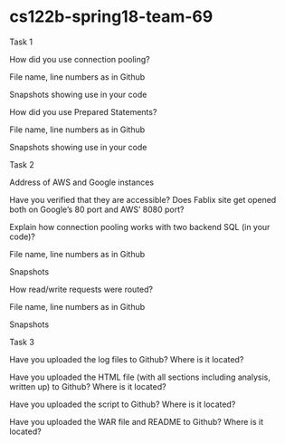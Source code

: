 # cs122b-spring18-team-69

Task 1

How did you use connection pooling?




File name, line numbers as in Github


Snapshots showing use in your code


How did you use Prepared Statements?




File name, line numbers as in Github


Snapshots showing use in your code


Task 2

Address of AWS and Google instances


Have you verified that they are accessible? Does Fablix site get opened both on Google’s 80 port and AWS’ 8080 port?


Explain how connection pooling works with two backend SQL (in your code)?


File name, line numbers as in Github


Snapshots

How read/write requests were routed?

File name, line numbers as in Github

Snapshots



Task 3

Have you uploaded the log files to Github? Where is it located?


Have you uploaded the HTML file (with all sections including analysis, written up) to Github? Where is it located?


Have you uploaded the script  to Github? Where is it located?



Have you uploaded the WAR file and README  to Github? Where is it located?

